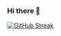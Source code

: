 ### Hi there 👋

[![GitHub Streak](https://streak-stats.demolab.com?user=eric-z-lin&theme=dark&hide_border=true)](https://git.io/streak-stats)
